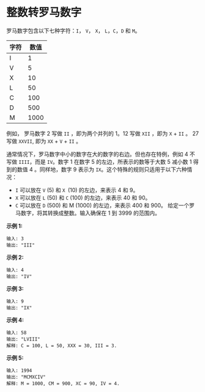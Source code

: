 # 整数转罗马数字

罗马数字包含以下七种字符：`I`， `V`， `X`， `L`，`C`，`D` 和 `M`。

| 字符 | 数值  |
|------|------|
|I     | 1    |
|V     | 5    |
|X     | 10   |
|L     | 50   |
|C     | 100  |
|D     | 500  |
|M     | 1000 |


例如， 罗马数字 2 写做 `II` ，即为两个并列的 1。12 写做 `XII` ，即为 `X` + `II` 。 27 写做  `XXVII`, 即为 `XX` + `V` + `II` 。

通常情况下，罗马数字中小的数字在大的数字的右边。但也存在特例，例如 4 不写做 `IIII`，而是 `IV`。数字 1 在数字 5 的左边，所表示的数等于大数 5 减小数 1 得到的数值 4 。同样地，数字 9 表示为 `IX`。这个特殊的规则只适用于以下六种情况：

+ `I` 可以放在 `V` (5) 和 `X `(10) 的左边，来表示 4 和 9。
+ `X` 可以放在 `L` (50) 和 `C` (100) 的左边，来表示 40 和 90。 
+ `C` 可以放在 `D` (500) 和 M (1000) 的左边，来表示 400 和 900。
给定一个罗马数字，将其转换成整数。输入确保在 1 到 3999 的范围内。

**示例 1:**

    输入: 3
    输出: "III"

**示例 2:**

    输入: 4
    输出: "IV"

**示例 3:**

    输入: 9
    输出: "IX"

**示例 4:**

    输入: 58
    输出: "LVIII"
    解释: C = 100, L = 50, XXX = 30, III = 3.
    
**示例 5:**

    输入: 1994
    输出: "MCMXCIV"
    解释: M = 1000, CM = 900, XC = 90, IV = 4.
